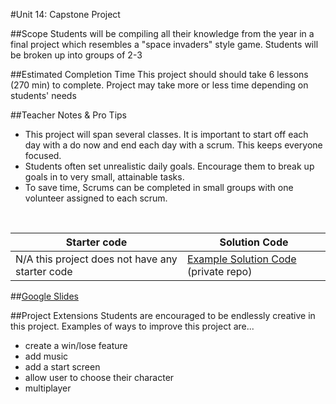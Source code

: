 #Unit 14: Capstone Project


##Scope
Students will be compiling all their knowledge from the year in a final project which resembles a "space invaders" style game. Students will be broken up into groups of 2-3

##Estimated Completion Time
This project should should take 6 lessons (270 min) to complete. Project may take more or less time depending on students' needs

##Teacher Notes & Pro Tips
* This project will span several classes. It is important to start off each day with a do now and end each day with a scrum. This keeps everyone focused.
* Students often set unrealistic daily goals. Encourage them to break up goals in to very small, attainable tasks.
* To save time, Scrums can be completed in small groups with one volunteer assigned to each scrum.

<br>

| Starter code | Solution Code |
|-------|-------|
|N/A this project does not have any starter code | [Example Solution Code](https://github.com/ScriptEdcurriculum/solutions2016/tree/master/year1/unit14/project1) (private repo)|

##[Google Slides](https://docs.google.com/presentation/d/1NvnX1AlpYzmjqVpwc7EijRoLsguq0ytX1E2XxwPqhSI/edit#slide=id.g12ee5b58a7_1_0)

##Project Extensions
Students are encouraged to be endlessly creative in this project. Examples of ways to improve this project are...

* create a win/lose feature
* add music
* add a start screen
* allow user to choose their character
* multiplayer



